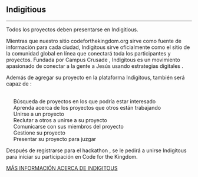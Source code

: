 ﻿## Indigitious
---
Todos los proyectos deben presentarse en Indigitious.

Mientras que nuestro sitio codeforthekingdom.org sirve como fuente de información para cada ciudad, Indigitous sirve oficialmente como el sitio de la comunidad global en línea que conectará toda  los participantes y proyectos. Fundada por Campus Crusade , Indigitous es un movimiento apasionado de conectar a la gente a Jesús usando estrategias digitales . 

Además de agregar su proyecto en la plataforma Indigitous, también será capaz de :

<br> 
&nbsp;&nbsp;&nbsp;&nbsp;&nbsp;Búsqueda de proyectos en los que podría estar interesado
<br> 
&nbsp;&nbsp;&nbsp;&nbsp;&nbsp;Aprenda acerca de los proyectos que otros están trabajando 
<br> 
&nbsp;&nbsp;&nbsp;&nbsp;&nbsp;Unirse a un proyecto
<br> 
&nbsp;&nbsp;&nbsp;&nbsp;&nbsp;Reclutar a otros a unirse a su proyecto
<br> 
&nbsp;&nbsp;&nbsp;&nbsp;&nbsp;Comunicarse con sus miembros del proyecto
<br> 
&nbsp;&nbsp;&nbsp;&nbsp;&nbsp;Gestione su proyecto
<br> 
&nbsp;&nbsp;&nbsp;&nbsp;&nbsp;Presentar su proyecto para juzgar

Después de registrarse para el hackathon , se le pedirá a unirse Indigitous para iniciar su participación en Code for the Kingdom.

<div>
  <div style="display:inline-block">
  <a class="button special-alternate"  href="https://indigitous.org/" target="_blank">
    MÁS INFORMACIÓN ACERCA DE INDIGITOUS
  </a>
  </div>
